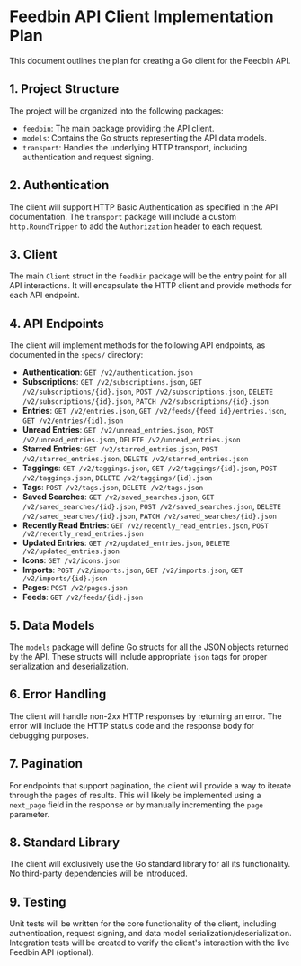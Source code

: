# Feedbin API Client Implementation Plan

This document outlines the plan for creating a Go client for the Feedbin API.

## 1. Project Structure

The project will be organized into the following packages:

- `feedbin`: The main package providing the API client.
- `models`: Contains the Go structs representing the API data models.
- `transport`: Handles the underlying HTTP transport, including authentication and request signing.

## 2. Authentication

The client will support HTTP Basic Authentication as specified in the API documentation. The `transport` package will include a custom `http.RoundTripper` to add the `Authorization` header to each request.

## 3. Client

The main `Client` struct in the `feedbin` package will be the entry point for all API interactions. It will encapsulate the HTTP client and provide methods for each API endpoint.

## 4. API Endpoints

The client will implement methods for the following API endpoints, as documented in the `specs/` directory:

- **Authentication**: `GET /v2/authentication.json`
- **Subscriptions**: `GET /v2/subscriptions.json`, `GET /v2/subscriptions/{id}.json`, `POST /v2/subscriptions.json`, `DELETE /v2/subscriptions/{id}.json`, `PATCH /v2/subscriptions/{id}.json`
- **Entries**: `GET /v2/entries.json`, `GET /v2/feeds/{feed_id}/entries.json`, `GET /v2/entries/{id}.json`
- **Unread Entries**: `GET /v2/unread_entries.json`, `POST /v2/unread_entries.json`, `DELETE /v2/unread_entries.json`
- **Starred Entries**: `GET /v2/starred_entries.json`, `POST /v2/starred_entries.json`, `DELETE /v2/starred_entries.json`
- **Taggings**: `GET /v2/taggings.json`, `GET /v2/taggings/{id}.json`, `POST /v2/taggings.json`, `DELETE /v2/taggings/{id}.json`
- **Tags**: `POST /v2/tags.json`, `DELETE /v2/tags.json`
- **Saved Searches**: `GET /v2/saved_searches.json`, `GET /v2/saved_searches/{id}.json`, `POST /v2/saved_searches.json`, `DELETE /v2/saved_searches/{id}.json`, `PATCH /v2/saved_searches/{id}.json`
- **Recently Read Entries**: `GET /v2/recently_read_entries.json`, `POST /v2/recently_read_entries.json`
- **Updated Entries**: `GET /v2/updated_entries.json`, `DELETE /v2/updated_entries.json`
- **Icons**: `GET /v2/icons.json`
- **Imports**: `POST /v2/imports.json`, `GET /v2/imports.json`, `GET /v2/imports/{id}.json`
- **Pages**: `POST /v2/pages.json`
- **Feeds**: `GET /v2/feeds/{id}.json`

## 5. Data Models

The `models` package will define Go structs for all the JSON objects returned by the API. These structs will include appropriate `json` tags for proper serialization and deserialization.

## 6. Error Handling

The client will handle non-2xx HTTP responses by returning an error. The error will include the HTTP status code and the response body for debugging purposes.

## 7. Pagination

For endpoints that support pagination, the client will provide a way to iterate through the pages of results. This will likely be implemented using a `next_page` field in the response or by manually incrementing the `page` parameter.

## 8. Standard Library

The client will exclusively use the Go standard library for all its functionality. No third-party dependencies will be introduced.

## 9. Testing

Unit tests will be written for the core functionality of the client, including authentication, request signing, and data model serialization/deserialization. Integration tests will be created to verify the client's interaction with the live Feedbin API (optional).
